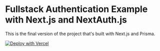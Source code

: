 # Fullstack Authentication Example with Next.js and NextAuth.js

This is the final version of the project that's built with Next.js and Prisma.

[![Deploy with Vercel](https://vercel.com/button)](https://vercel.com/import/git?env=DATABASE_URL,GITHUB_ID,GITHUB_SECRET,NEXTAUTH_URL)
